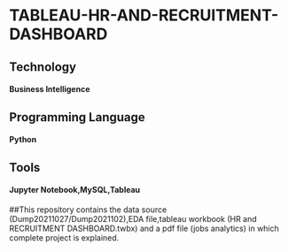 # TABLEAU-HR-AND-RECRUITMENT-DASHBOARD

## Technology
#### Business Intelligence
## Programming Language 
#### Python 
## Tools
#### Jupyter Notebook,MySQL,Tableau


##This repository contains the data source (Dump20211027/Dump2021102),EDA file,tableau workbook (HR and RECRUITMENT DASHBOARD.twbx) and a pdf file (jobs analytics) in which complete project is explained.
